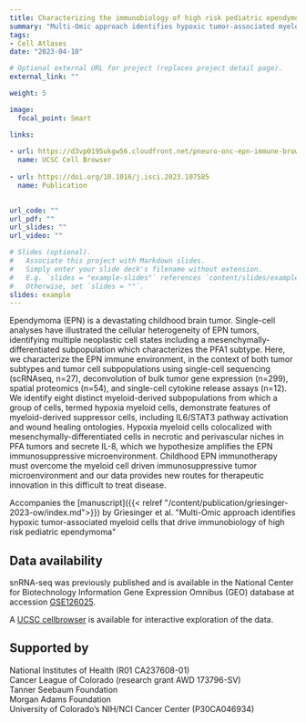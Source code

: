 ```yaml
---
title: Characterizing the immunobiology of high risk pediatric ependymoma  
summary: "Multi-Omic approach identifies hypoxic tumor-associated myeloid cells that drive immunobiology of high risk pediatric ependymoma"
tags: 
- Cell Atlases
date: "2023-04-10"

# Optional external URL for project (replaces project detail page).
external_link: ""

weight: 5

image:
  focal_point: Smart

links:
  
- url: https://d3vp0195ukgw56.cloudfront.net/pneuro-onc-epn-immune-browser/index.html
  name: UCSC Cell Browser 
  
- url: https://doi.org/10.1016/j.isci.2023.107585
  name: Publication
  

url_code: ""
url_pdf: ""
url_slides: ""
url_video: ""

# Slides (optional).
#   Associate this project with Markdown slides.
#   Simply enter your slide deck's filename without extension.
#   E.g. `slides = "example-slides"` references `content/slides/example-slides.md`.
#   Otherwise, set `slides = ""`.
slides: example
---
```


Ependymoma (EPN) is a devastating childhood brain tumor. Single-cell analyses have illustrated the cellular heterogeneity of EPN tumors, identifying multiple neoplastic cell states including a mesenchymally-differentiated subpopulation which characterizes the PFA1 subtype.  Here, we characterize the EPN immune environment, in the context of both tumor subtypes and tumor cell subpopulations using single-cell sequencing (scRNAseq, n=27), deconvolution of bulk tumor gene expression (n=299), spatial proteomics (n=54), and single-cell cytokine release assays (n=12). We identify eight distinct myeloid-derived subpopulations from which a group of cells, termed hypoxia myeloid cells, demonstrate features of myeloid-derived suppressor cells, including IL6/STAT3 pathway activation and wound healing ontologies. Hypoxia myeloid cells colocalized with mesenchymally-differentiated cells in necrotic and perivascular niches in PFA tumors and secrete IL-8, which we hypothesize amplifies the EPN immunosuppressive microenvironment. Childhood EPN immunotherapy must overcome the myeloid cell driven immunosuppressive tumor microenvironment and our data provides new routes for therapeutic innovation in this difficult to treat disease.

Accompanies the [manuscript]({{< relref "/content/publication/griesinger-2023-ow/index.md">}}) by Griesinger et al. "Multi-Omic approach identifies hypoxic tumor-associated myeloid cells that drive immunobiology of high risk pediatric ependymoma"

## Data availability

snRNA-seq was previously published and is available in the National Center for Biotechnology Information Gene Expression Omnibus (GEO) database at accession [GSE126025](https://www.ncbi.nlm.nih.gov/geo/query/acc.cgi?acc=GSE126025).

A [UCSC cellbrowser](https://df5xfrpg50q2t.cloudfront.net/) is available for interactive exploration of the data.

## Supported by

National Institutes of Health (R01 CA237608-01)   
Cancer League of Colorado (research grant AWD 173796-SV)   
Tanner Seebaum Foundation  
Morgan Adams Foundation  
University of Colorado’s NIH/NCI Cancer Center (P30CA046934)  

